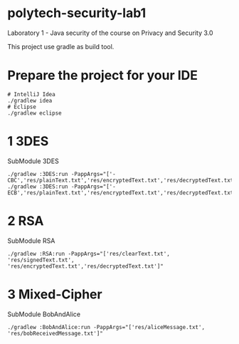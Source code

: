 # polytech-security-lab1
Laboratory 1 - Java security of the course on Privacy and Security 3.0

This project use gradle as build tool.

# Prepare the project for your IDE
```
# IntelliJ Idea
./gradlew idea
# Eclipse
./gradlew eclipse

```

# 1 3DES

SubModule 3DES
```
./gradlew :3DES:run -PappArgs="['-CBC','res/plainText.txt','res/encryptedText.txt','res/decryptedText.txt']"
./gradlew :3DES:run -PappArgs="['-ECB','res/plainText.txt','res/encryptedText.txt','res/decryptedText.txt']"
```

# 2 RSA
SubModule RSA
```
./gradlew :RSA:run -PappArgs="['res/clearText.txt', 'res/signedText.txt', 'res/encryptedText.txt','res/decryptedText.txt']"
```
# 3 Mixed-Cipher
SubModule BobAndAlice
```
./gradlew :BobAndAlice:run -PappArgs="['res/aliceMessage.txt', 'res/bobReceivedMessage.txt']"
```
